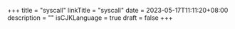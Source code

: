 +++
title = "syscall"
linkTitle = "syscall"
date = 2023-05-17T11:11:20+08:00
description = ""
isCJKLanguage = true
draft = false
+++